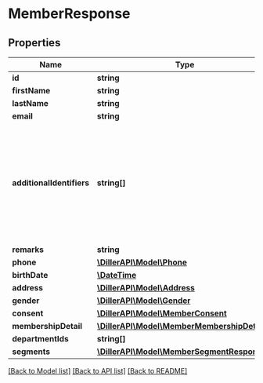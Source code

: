# MemberResponse

## Properties
Name | Type | Description | Notes
------------ | ------------- | ------------- | -------------
**id** | **string** |  | [optional] 
**firstName** | **string** |  | [optional] 
**lastName** | **string** |  | [optional] 
**email** | **string** |  | [optional] 
**additionalIdentifiers** | **string[]** | Specifies an additional identifier value for the member identifier type that is defined at the store level. | [optional] 
**remarks** | **string** |  | [optional] 
**phone** | [**\DillerAPI\Model\Phone**](Phone.md) |  | [optional] 
**birthDate** | [**\DateTime**](\DateTime.md) |  | [optional] 
**address** | [**\DillerAPI\Model\Address**](Address.md) |  | [optional] 
**gender** | [**\DillerAPI\Model\Gender**](Gender.md) |  | 
**consent** | [**\DillerAPI\Model\MemberConsent**](MemberConsent.md) |  | [optional] 
**membershipDetail** | [**\DillerAPI\Model\MemberMembershipDetail**](MemberMembershipDetail.md) |  | [optional] 
**departmentIds** | **string[]** |  | [optional] 
**segments** | [**\DillerAPI\Model\MemberSegmentResponse[]**](MemberSegmentResponse.md) |  | [optional] 

[[Back to Model list]](../../README.md#documentation-for-models) [[Back to API list]](../../README.md#documentation-for-api-endpoints) [[Back to README]](../../README.md)

